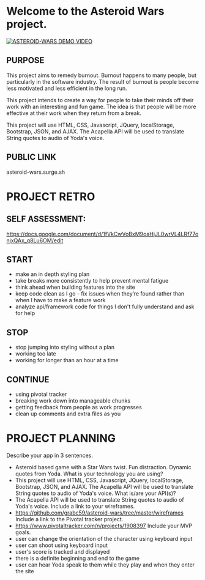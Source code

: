 # Welcome to the Asteroid Wars project.

[![ASTEROID-WARS DEMO VIDEO](https://img.youtube.com/vi/sBEG0uQGRp8/0.jpg)](https://www.youtube.com/watch?v=sBEG0uQGRp8)

## PURPOSE
This project aims to remedy burnout. Burnout happens to many people, but particularly in the software industry. The result of burnout is people become less motivated and less efficient in the long run.

This project intends to create a way for people to take their minds off their work with an interesting and fun game. The idea is that people will be more effective at their work when they return from a break.

This project will use HTML, CSS, Javascript, JQuery, localStorage, Bootstrap, JSON, and AJAX. The Acapella API will be used to translate String quotes to audio of Yoda's voice.

## PUBLIC LINK
asteroid-wars.surge.sh


# PROJECT RETRO

## SELF ASSESSMENT:
https://docs.google.com/document/d/1fVkCwVoBxM9oaHjJL0wrVL4LRf77onjxQAx_q8Lu6OM/edit

##  START

  - make an in depth styling plan
  - take breaks more consistently to help prevent mental fatigue
  - think ahead when building features into the site
  - keep code clean as I go - fix issues when they’re found rather than when I have to make a feature work
  - analyze api/framework code for things I don't fully understand and ask for help


##   STOP
  - stop jumping into styling without a plan
  - working too late
  - working for longer than an hour at a time



##  CONTINUE
  - using pivotal tracker
  - breaking work down into manageable chunks
  - getting feedback from people as work progresses
  - clean up comments and extra files as you


# PROJECT PLANNING

Describe your app in 3 sentences.
  - Asteroid based game with a Star Wars twist. Fun distraction. Dynamic quotes from Yoda.
What is your technology you are using?
  - This project will use HTML, CSS, Javascript, JQuery, localStorage, Bootstrap, JSON, and AJAX. The Acapella API will be used to translate String quotes to audio of Yoda's voice.
What is/are your API(s)?
  - The Acapella API will be used to translate String quotes to audio of Yoda's voice.
Include a link to your wireframes.
  - https://github.com/grabc59/asteroid-wars/tree/master/wireframes
Include a link to the Pivotal tracker project.
  - https://www.pivotaltracker.com/n/projects/1908397
Include your MVP goals.
  - user can change the orientation of the character using keyboard input
  - user can shoot using keyboard input
  - user's score is tracked and displayed
  - there is a definite beginning and end to the game
  - user can hear Yoda speak to them while they play and when they enter the site
